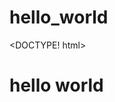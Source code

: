 # hello_world
<!--Just a simple html code-->
<DOCTYPE! html>
<head>
<title>hello_world</title>
</head>
<body>
<h1>hello world</h1>
</body>
</html>
